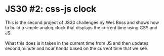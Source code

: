 # JS30 #2: css-js clock
This is the second project of JS30 challenges by Wes Boss and shows how to build a simple analog clock that displays the current time using CSS and JS.<br><br>
What this does is it takes in the current time from JS and then updates second,minute and hour hands based on the current time that we see.

